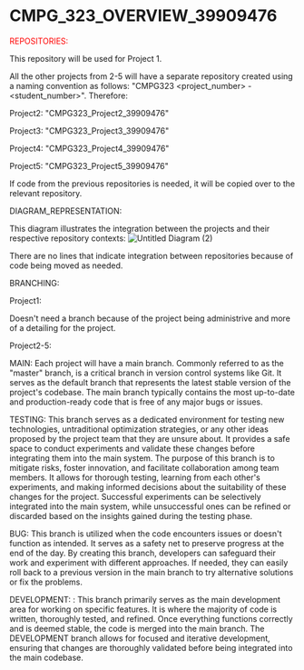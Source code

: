 # CMPG_323_OVERVIEW_39909476
<font color="red">REPOSITORIES:</font>

This repository will be used for Project 1.

All the other projects from 2-5 will have a separate repository created using a naming convention as follows: "CMPG323 <project_number> - <student_number>".
Therefore:

Project2: "CMPG323_Project2_39909476"

Project3: "CMPG323_Project3_39909476"

Project4: "CMPG323_Project4_39909476"

Project5: "CMPG323_Project5_39909476"

If code from the previous repositories is needed, it will be copied over to the relevant repository.

DIAGRAM_REPRESENTATION:

This diagram illustrates the integration between the projects and their respective repository contexts:
![Untitled Diagram (2)](https://github.com/XoXoTheFrozenFox/CMPG_323_OVERVIEW_39909476/assets/104361159/f8712671-a24b-47cc-88b1-34d9bdc239d2)

There are no lines that indicate integration between repositories because of code being moved as needed.

BRANCHING:

Project1:

Doesn't need a branch because of the project being administrive and more of a detailing for the project.

Project2-5:

MAIN: Each project will have a main branch. Commonly referred to as the "master" branch, is a critical branch in version control systems like Git. It serves as the default branch that represents the latest stable version of the project's codebase. The main branch typically contains the most up-to-date and production-ready code that is free of any major bugs or issues.

TESTING: This branch serves as a dedicated environment for testing new technologies, untraditional optimization strategies, or any other ideas proposed by the project team that they are unsure about. It provides a safe space to conduct experiments and validate these changes before integrating them into the main system. The purpose of this branch is to mitigate risks, foster innovation, and facilitate collaboration among team members. It allows for thorough testing, learning from each other's experiments, and making informed decisions about the suitability of these changes for the project. Successful experiments can be selectively integrated into the main system, while unsuccessful ones can be refined or discarded based on the insights gained during the testing phase.

BUG: This branch is utilized when the code encounters issues or doesn't function as intended. It serves as a safety net to preserve progress at the end of the day. By creating this branch, developers can safeguard their work and experiment with different approaches. If needed, they can easily roll back to a previous version in the main branch to try alternative solutions or fix the problems.

DEVELOPMENT: : This branch primarily serves as the main development area for working on specific features. It is where the majority of code is written, thoroughly tested, and refined. Once everything functions correctly and is deemed stable, the code is merged into the main branch. The DEVELOPMENT branch allows for focused and iterative development, ensuring that changes are thoroughly validated before being integrated into the main codebase.

